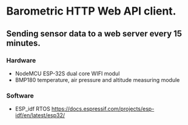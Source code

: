 # Barometric HTTP Web API client. 
## Sending sensor data to a web server every 15 minutes.

### Hardware
- NodeMCU ESP-32S dual core WIFI modul
- BMP180 temperature, air pressure and altitude measuring module

### Software
- ESP_idf RTOS https://docs.espressif.com/projects/esp-idf/en/latest/esp32/